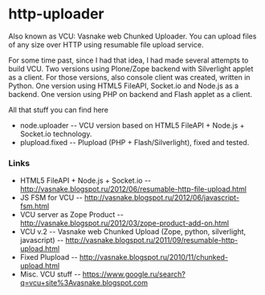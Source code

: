 http-uploader
=============

Also known as VCU: Vasnake web Chunked Uploader.
You can upload files of any size over HTTP using resumable file upload service.

For some time past, since I had that idea, I had made several attempts to build VCU.
Two versions using Plone/Zope backend with Silverlight applet as a client.
For those versions, also console client was created, written in Python.
One version using HTML5 FileAPI, Socket.io and Node.js as a backend.
One version using PHP on backend and Flash applet as a client.

All that stuff  you can find here

* node.uploader -- VCU version based on HTML5 FileAPI + Node.js + Socket.io technology.
* plupload.fixed -- Plupload (PHP + Flash/Silverlight), fixed and tested.

### Links

* HTML5 FileAPI + Node.js + Socket.io -- http://vasnake.blogspot.ru/2012/06/resumable-http-file-upload.html
* JS FSM for VCU -- http://vasnake.blogspot.ru/2012/06/javascript-fsm.html
* VCU server as Zope Product -- http://vasnake.blogspot.ru/2012/03/zope-product-add-on.html
* VCU v.2 -- Vasnake web Chunked Upload (Zope, python, silverlight, javascript) -- http://vasnake.blogspot.ru/2011/09/resumable-http-upload.html
* Fixed Plupload -- http://vasnake.blogspot.ru/2010/11/chunked-upload.html
* Misc. VCU stuff -- https://www.google.ru/search?q=vcu+site%3Avasnake.blogspot.com

